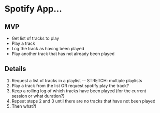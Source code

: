 # Spotify App...

## MVP

- Get list of tracks to play
- Play a track
- Log the track as having been played
- Play another track that has not already been played


## Details

1. Request a list of tracks in a playlist -- STRETCH: multiple playlists
1. Play a track from the list OR request spotify play the track?
1. Keep a rolling log of which tracks have been played (for the current session or what duration?)
1. Repeat steps 2 and 3 until there are no tracks that have not been played
1. Then what?!